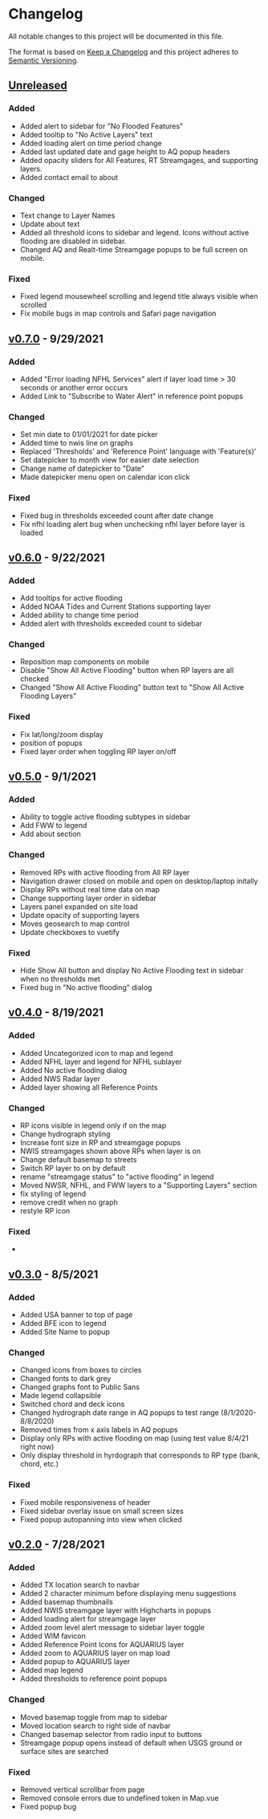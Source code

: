 # Changelog

All notable changes to this project will be documented in this file.

The format is based on [Keep a Changelog](http://keepachangelog.com/en/1.0.0/)
and this project adheres to [Semantic Versioning](http://semver.org/spec/v2.0.0.html).

## [Unreleased](https://github.com/USGS-WiM/Thresholds/tree/dev)

### Added

- Added alert to sidebar for "No Flooded Features"
- Added tooltip to "No Active Layers" text
- Added loading alert on time period change
- Added last updated date and gage height to AQ popup headers
- Added opacity sliders for All Features, RT Streamgages, and supporting layers.
- Added contact email to about

### Changed

- Text change to Layer Names
- Update about text
- Added all threshold icons to sidebar and legend. Icons without active flooding are disabled in sidebar.
- Changed AQ and Realt-time Streamgage popups to be full screen on mobile.

### Fixed

- Fixed legend mousewheel scrolling and legend title always visible when scrolled
- Fix mobile bugs in map controls and Safari page navigation

## [v0.7.0](https://github.com/USGS-WiM/Thresholds/releases/tag/v0.7.0) - 9/29/2021

### Added

- Added "Error loading NFHL Services" alert if layer load time > 30 seconds or another error occurs
- Added Link to "Subscribe to Water Alert" in reference point popups

### Changed

- Set min date to 01/01/2021 for date picker
- Added time to nwis line on graphs
- Replaced 'Thresholds' and 'Reference Point' language with 'Feature(s)'
- Set datepicker to month view for easier date selection
- Change name of datepicker to "Date"
- Made datepicker menu open on calendar icon click

### Fixed

- Fixed bug in thresholds exceeded count after date change
- Fix nfhl loading alert bug when unchecking nfhl layer before layer is loaded

## [v0.6.0](https://github.com/USGS-WiM/Thresholds/releases/tag/v0.6.0) - 9/22/2021

### Added

- Add tooltips for active flooding
- Added NOAA Tides and Current Stations supporting layer
- Added ability to change time period
- Added alert with thresholds exceeded count to sidebar

### Changed

- Reposition map components on mobile
- Disable "Show All Active Flooding" button when RP layers are all checked
- Changed "Show All Active Flooding" button text to "Show All Active Flooding Layers"

### Fixed

- Fix lat/long/zoom display
- position of popups
- Fixed layer order when toggling RP layer on/off

## [v0.5.0](https://github.com/USGS-WiM/Thresholds/releases/tag/v0.5.0) - 9/1/2021

### Added

- Ability to toggle active flooding subtypes in sidebar
- Add FWW to legend
- Add about section

### Changed

- Removed RPs with active flooding from All RP layer
- Navigation drawer closed on mobile and open on desktop/laptop initally
- Display RPs without real time data on map
- Change supporting layer order in sidebar
- Layers panel expanded on site load
- Update opacity of supporting layers
- Moves geosearch to map control
- Update checkboxes to vuetify

### Fixed

- Hide Show All button and display No Active Flooding text in sidebar when no thresholds met
- Fixed bug in "No active flooding" dialog

## [v0.4.0](https://github.com/USGS-WiM/Thresholds/releases/tag/v0.4.0) - 8/19/2021

### Added

- Added Uncategorized icon to map and legend
- Added NFHL layer and legend for NFHL sublayer
- Added No active flooding dialog
- Added NWS Radar layer
- Added layer showing all Reference Points

### Changed

- RP icons visible in legend only if on the map
- Change hydrograph styling
- Increase font size in RP and streamgage popups
- NWIS streamgages shown above RPs when layer is on
- Change default basemap to streets
- Switch RP layer to on by default
- rename "streamgage status" to "active flooding" in legend
- Moved NWSR, NFHL, and FWW layers to a "Supporting Layers" section
- fix styling of legend
- remove credit when no graph
- restyle RP icon

### Fixed

-

## [v0.3.0](https://github.com/USGS-WiM/Thresholds/releases/tag/v0.3.0) - 8/5/2021

### Added

- Added USA banner to top of page
- Added BFE icon to legend
- Added Site Name to popup

### Changed

- Changed icons from boxes to circles
- Changed fonts to dark grey
- Changed graphs font to Public Sans
- Made legend collapsible
- Switched chord and deck icons
- Changed hydrograph date range in AQ popups to test range (8/1/2020-8/8/2020)
- Removed times from x axis labels in AQ popups
- Display only RPs with active flooding on map (using test value 8/4/21 right now)
- Only display threshold in hyrdograph that corresponds to RP type (bank, chord, etc.)

### Fixed

- Fixed mobile responsiveness of header
- Fixed sidebar overlay issue on small screen sizes
- Fixed popup autopanning into view when clicked

## [v0.2.0](https://github.com/USGS-WiM/Thresholds/releases/tag/v0.2.0) - 7/28/2021

### Added

- Added TX location search to navbar
- Added 2 character minimum before displaying menu suggestions
- Added basemap thumbnails
- Added NWIS streamgage layer with Highcharts in popups
- Added loading alert for streamgage layer
- Added zoom level alert message to sidebar layer toggle
- Added WIM favicon
- Added Reference Point Icons for AQUARIUS layer
- Added zoom to AQUARIUS layer on map load
- Added popup to AQUARIUS layer
- Added map legend
- Added thresholds to reference point popups

### Changed

- Moved basemap toggle from map to sidebar
- Moved location search to right side of navbar
- Changed basemap selector from radio input to buttons
- Streamgage popup opens instead of default when USGS ground or surface sites are searched

### Fixed

- Removed vertical scrollbar from page
- Removed console errors due to undefined token in Map.vue
- Fixed popup bug
